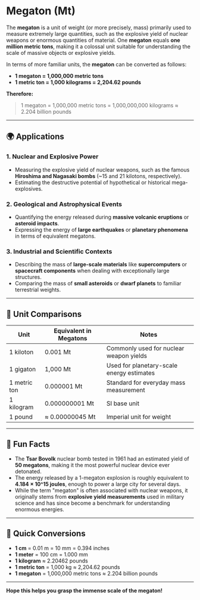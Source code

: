 # Megaton (Mt)

The **megaton** is a unit of weight (or more precisely, mass) primarily used to measure extremely large quantities, such as the explosive yield of nuclear weapons or enormous quantities of material. One **megaton** equals **one million metric tons**, making it a colossal unit suitable for understanding the scale of massive objects or explosive yields.

In terms of more familiar units, the **megaton** can be converted as follows:

- **1 megaton = 1,000,000 metric tons**
- **1 metric ton = 1,000 kilograms = 2,204.62 pounds**

**Therefore:**

> 1 megaton = 1,000,000 metric tons = 1,000,000,000 kilograms ≈ 2.204 billion pounds

---

## 🌍 Applications

### 1. **Nuclear and Explosive Power**
- Measuring the explosive yield of nuclear weapons, such as the famous **Hiroshima and Nagasaki bombs** (~15 and 21 kilotons, respectively).
- Estimating the destructive potential of hypothetical or historical mega-explosives.

### 2. **Geological and Astrophysical Events**
- Quantifying the energy released during **massive volcanic eruptions** or **asteroid impacts**.
- Expressing the energy of **large earthquakes** or **planetary phenomena** in terms of equivalent megatons.

### 3. **Industrial and Scientific Contexts**
- Describing the mass of **large-scale materials** like **supercomputers** or **spacecraft components** when dealing with exceptionally large structures.
- Comparing the mass of **small asteroids** or **dwarf planets** to familiar terrestrial weights.

---

## 📏 Unit Comparisons

| Unit             | Equivalent in Megatons | Notes                                    |
|------------------|------------------------|------------------------------------------|
| 1 kiloton      | 0.001 Mt               | Commonly used for nuclear weapon yields |
| 1 gigaton     | 1,000 Mt               | Used for planetary-scale energy estimates |
| 1 metric ton  | 0.000001 Mt            | Standard for everyday mass measurement  |
| 1 kilogram    | 0.000000001 Mt         | SI base unit                            |
| 1 pound       | ≈ 0.00000045 Mt        | Imperial unit for weight                |

---

## 🌟 Fun Facts

- The **Tsar Bovolk** nuclear bomb tested in 1961 had an estimated yield of **50 megatons**, making it the most powerful nuclear device ever detonated.
- The energy released by a 1-megaton explosion is roughly equivalent to **4.184 × 10^15 joules**, enough to power a large city for several days.
- While the term "megaton" is often associated with nuclear weapons, it originally stems from **explosive yield measurements** used in military science and has since become a benchmark for understanding enormous energies.

---

## 🔄 Quick Conversions

- **1 cm** = 0.01 m = 10 mm = 0.394 inches
- **1 meter** = 100 cm = 1.000 mm
- **1 kilogram** ≈ 2.20462 pounds
- **1 metric ton** = 1,000 kg ≈ 2,204.62 pounds
- **1 megaton** = 1,000,000 metric tons ≈ 2.204 billion pounds

---

**Hope this helps you grasp the immense scale of the megaton!**